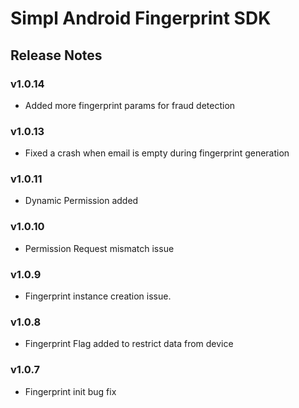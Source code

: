 # Simpl Android Fingerprint SDK

## Release Notes
### v1.0.14
- Added more fingerprint params for fraud detection
### v1.0.13
- Fixed a crash when email is empty during fingerprint generation
### v1.0.11
- Dynamic Permission added
### v1.0.10
- Permission Request mismatch issue
### v1.0.9
- Fingerprint instance creation issue.
### v1.0.8
- Fingerprint Flag added to restrict data from device
### v1.0.7
- Fingerprint init bug fix
